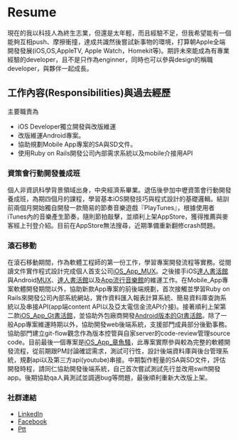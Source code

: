 # Resume
現在的我以科技人為終生志業，但還是太年輕，而且經驗不足，但我希望能有一個能夠互相push、摩擦衝撞，達成共識然後嘗試新事物的環境，打算朝Apple全端開發發展(iOS,OS,AppleTV, Apple Watch，Homekit等)。期許未來能成為有專業經驗的developer，且不是只作為enginner，同時也可以參與design的稱職developer，與夥伴一起成長。

## 工作內容(Responsibilities)與過去經歷
主要職責為
- iOS Developer獨立開發與改版維運
- 改版維運Android專案。
- 協助規劃Mobile App專案的SA與SD文件。
- 使用Ruby on Rails開發公司內部需求系統以及mobile介接用API

### 資策會行動開發養成班
個人非資訊科學背景領域出身，中央經濟系畢業。退伍後參加中壢資策會行動開發養成班，為期四個月的課程，學習基本iOS開發技巧與程式設計的基礎邏輯。結訓前兩個月開始獨自開發一款簡易的節奏音樂遊戲『PlayTunes』，根據使用者iTunes內的音樂產生節奏，隨則節拍敲擊，並順利上架AppStore，獲得推薦與麥客經上刊登介紹。目前在AppStore無法搜尋，近期準備重新翻修crash問題。

### 滾石移動
在滾石移動期間，作為軟體工程師的第一份工作，學習專案開發流程等實務。從閱讀文件實作程式設計完成個人首支公司[iOS_App_MUX](http://ppt.cc/9Yl0W)。之後接手iOS[達人書活館](http://ppt.cc/LjLdn)與Android[MUX](https://play.google.com/store/apps/details?id=tw.com.rockmobile.mux)、[達人書活館](https://play.google.com/store/apps/details?id=com.rmc.ebooks)以及[App流行音樂館](https://play.google.com/store/apps/details?id=com.rmc.minisites)的維運工作。在Mobile_App專案軟體開發期間以外，協助新款App專案的前後端規劃，首次接觸並學習Ruby on Rails來開發公司內部系統網站，實作資料匯入報表計算系統、簡易資料庫查詢系統以及串接API(app端content API以及亞太電信金流API介接)。接著順利上架第二款[iOS_App_Gt書活館](http://ppt.cc/Ul7Jh)，並協助外包廠商開發[Android版本的Gt書活館](https://play.google.com/store/apps/details?id=com.rmc.gtebooks)。除了一般App專案維運時期以外，協助開發web後端系統，支援部門成員部分後勤事務。協助部門建立git-flow觀念作為版本控管與自家server的code-review管理source code。目前最後一個專案是[iOS_App_章魚騷](https://goo.gl/kfXd2T)，此專案實際參與較為完整的軟體開發流程，從前期跟PM討論確認需求，測試可行性，設計後端資料庫與後台管理系統，規劃api以及第三方api(youtube)串接。中期製作輕量的SA與SD文件，評估開發時程，請同仁協助開發後端系統，自己首次嘗試測試先行並改用swift開發app。後期協助qa人員測試並調適bug等問題，最後順利重新大改版上架。

### 社群連結
- [LinkedIn](https://www.linkedin.com/in/yan-yu-lai-502428141/)
- [Facebook](https://www.facebook.com/JackySONELai)
- [Ptt](https://pttweb.tw/user/jacky3518)
